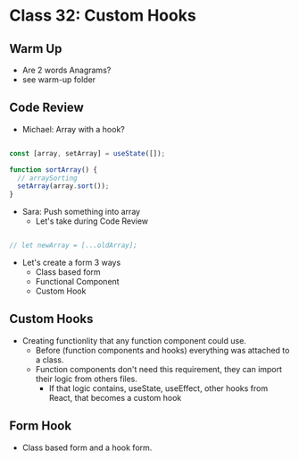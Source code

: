 # Class 32: Custom Hooks

## Warm Up

- Are 2 words Anagrams?
 - see warm-up folder

## Code Review

- Michael: Array with a hook?

```js

const [array, setArray] = useState([]);

function sortArray() {
  // arraySorting
  setArray(array.sort());
}

```

- Sara: Push something into array
  - Let's take during Code Review

```js

// let newArray = [...oldArray];

```

- Let's create a form 3 ways
  - Class based form
  - Functional Component
  - Custom Hook

## Custom Hooks

- Creating functionlity that any function component could use.
  - Before (function components and hooks) everything was attached to a class.
  - Function components don't need this requirement, they can import their logic from others files.
    - If that logic contains, useState, useEffect, other hooks from React, that becomes a custom hook

## Form Hook

- Class based form and a hook form.
